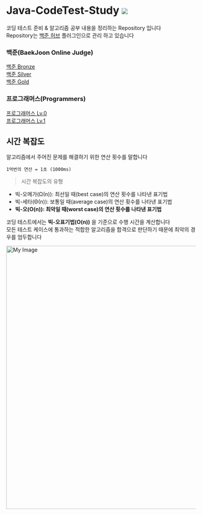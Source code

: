 # Java-CodeTest-Study  <img src="https://img.shields.io/badge/Java-2F7293?style=flat-square&logo=OpenJDK&logoColor=white"/>

코딩 테스트 준비 & 알고리즘 공부 내용을 정리하는 Repository 입니다 <br>
Repository는 <a href="https://chromewebstore.google.com/detail/%EB%B0%B1%EC%A4%80%ED%97%88%EB%B8%8Cbaekjoonhub/ccammcjdkpgjmcpijpahlehmapgmphmk?hl=ko">백준 허브</a> 플러그인으로 관리 하고 있습니다

### 백준(BaekJoon Online Judge)
<a href="https://github.com/tuioe5679/Java-CodeTest-Study/tree/master/%EB%B0%B1%EC%A4%80/Bronze">백준 Bronze<a/> <br>
<a href="https://github.com/tuioe5679/Java-CodeTest-Study/tree/master/%EB%B0%B1%EC%A4%80/Silver">백준 Silver<a/> <br>
<a href="https://github.com/tuioe5679/Java-CodeTest-Study/tree/master/%EB%B0%B1%EC%A4%80/Gold">백준 Gold<a/>

### 프로그래머스(Programmers)
<a href="https://github.com/tuioe5679/Java-CodeTest-Study/tree/master/%ED%94%84%EB%A1%9C%EA%B7%B8%EB%9E%98%EB%A8%B8%EC%8A%A4/Lv.0">프로그래머스 Lv.0<a> <br>
<a href="https://github.com/tuioe5679/Java-CodeTest-Study/tree/master/%ED%94%84%EB%A1%9C%EA%B7%B8%EB%9E%98%EB%A8%B8%EC%8A%A4/Lv.1">프로그래머스 Lv.1<a>

## 시간 복잡도
알고리즘에서 주어진 문제를 해결하기 위한 연산 횟수를 말합니다 

`1억번의 연산 = 1초 (1000ms)` 

> 시간 복잡도의 유형 
- 빅-오메가(Ω(n)): 최선일 때(best case)의 연산 횟수를 나타낸 표기법
- 빅-세타(Θ(n)): 보통일 때(average case)의 연산 횟수를 나타낸 표기법
- <Strong>빅-오(O(n)): 최악일 때(worst case)의 연산 횟수를 나타낸 표기법</Strong>  

코딩 테스트에서는 <Strong>빅-오표기법(O(n))</Strong> 을 기준으로 수행 시간을 계산합니다 <br> 
모든 테스트 케이스에 통과하는 적합한 알고리즘을 합격으로 판단하기 때문에 최악의 경우를 엄두합니다 

<image src="Big-O.png" alt="My Image" width="700"></image>

